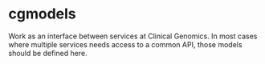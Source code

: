 # cgmodels

Work as an interface between services at Clinical Genomics. In most cases where multiple services needs access to a 
common API, those models should be defined here.